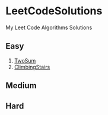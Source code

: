 # LeetCodeSolutions
 My Leet Code Algorithms Solutions


 ## Easy

1. [TwoSum](/Easy/1-TwoSum/)
2. [ClimbingStairs](/Easy/70-ClimbingStairs/)

 ## Medium

 ## Hard

